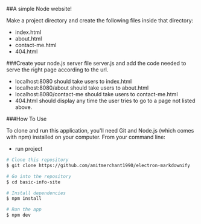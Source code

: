 ##A simple Node website!

Make a project directory and create the following files inside that directory:
- index.html
- about.html
- contact-me.html
- 404.html

###Create your node.js server file server.js and add the code needed to serve the right page according to the url.
- localhost:8080 should take users to index.html
- localhost:8080/about should take users to about.html
- localhost:8080/contact-me should take users to contact-me.html
- 404.html should display any time the user tries to go to a page not listed above.

###How To Use

To clone and run this application, you'll need Git and Node.js (which comes with npm) installed on your computer. From your command line:
- run project
```bash
# Clone this repository
$ git clone https://github.com/amitmerchant1990/electron-markdownify

# Go into the repository
$ cd basic-info-site

# Install dependencies
$ npm install

# Run the app
$ npm dev
```